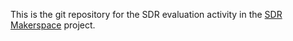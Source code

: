 This is the git repository for the SDR evaluation activity in the
[SDR Makerspace](https://sdrmaker.space/) project.

